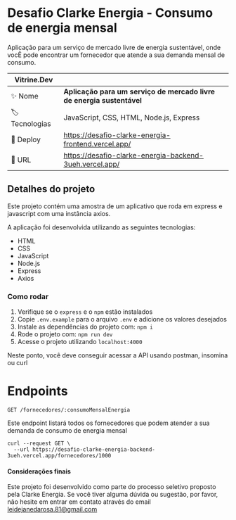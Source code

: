 # Desafio Clarke Energia - Consumo de energia mensal


Aplicação para um serviço de mercado livre de energia sustentável, onde vocÊ pode encontrar um fornecedor que atende a sua demanda mensal de consumo.

| Vitrine.Dev          |     |
| -------------------  | --- |
| :sparkles: Nome      | **Aplicação para um serviço de mercado livre de energia sustentável**
| :label: Tecnologias  | JavaScript, CSS, HTML, Node.js, Express
| :rocket: Deploy      | https://desafio-clarke-energia-frontend.vercel.app/
| :rocket: URL         | https://desafio-clarke-energia-backend-3ueh.vercel.app/



## Detalhes do projeto

Este projeto contém uma amostra de um aplicativo que roda em express e javascript com uma instância axios.

A aplicação foi desenvolvida utilizando as seguintes tecnologias:

- HTML
- CSS
- JavaScript
- Node.js
- Express
- Axios

### Como rodar

1.  Verifique se o `express` e o `npm` estão instalados
2.  Copie `.env.example` para o arquivo `.env` e adicione os valores desejados
3.  Instale as dependências do projeto com: `npm i`
4.  Rode o projeto com: `npm run dev`
5.  Acesse o projeto utilizando `localhost:4000`

Neste ponto, você deve conseguir acessar a API usando postman, insomina ou curl

# Endpoints

`GET /fornecedores/:consumoMensalEnergia`

Este endpoint listará todos os fornecedores que podem atender a sua demanda de consumo de energia mensal

```
curl --request GET \
  --url https://desafio-clarke-energia-backend-3ueh.vercel.app/fornecedores/1000
```

#### Considerações finais

Este projeto foi desenvolvido como parte do processo seletivo proposto pela Clarke Energia. Se você tiver alguma dúvida ou sugestão, por favor, não hesite em entrar em contato através do email leidejanedarosa.81@gmail.com
